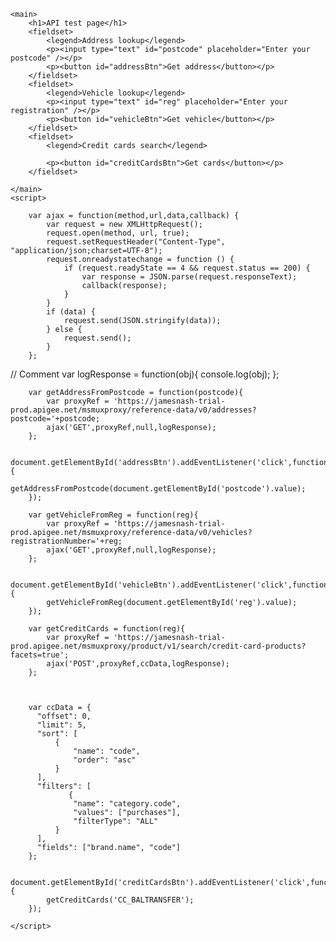 <!DOCTYPE HTML>
<html>

<head>
    <meta name="viewport" content="initial-scale=1, minimum-scale=1, maximum-scale=1, user-scalable=no, width=device-width">
</head>

<body>

    <main>
        <h1>API test page</h1>
        <fieldset>
            <legend>Address lookup</legend>
            <p><input type="text" id="postcode" placeholder="Enter your postcode" /></p>
            <p><button id="addressBtn">Get address</button></p>
        </fieldset>
        <fieldset>
            <legend>Vehicle lookup</legend>
            <p><input type="text" id="reg" placeholder="Enter your registration" /></p>
            <p><button id="vehicleBtn">Get vehicle</button></p>
        </fieldset>
        <fieldset>
            <legend>Credit cards search</legend>
<!--            <p><input type="text" id="reg" placeholder="Enter your registration" /></p>-->
            <p><button id="creditCardsBtn">Get cards</button></p>
        </fieldset>

    </main>
    <script>

        var ajax = function(method,url,data,callback) {
            var request = new XMLHttpRequest();
            request.open(method, url, true);
            request.setRequestHeader("Content-Type", "application/json;charset=UTF-8");
            request.onreadystatechange = function () {
                if (request.readyState == 4 && request.status == 200) {
                    var response = JSON.parse(request.responseText);
                    callback(response);
                }
            }
            if (data) {
                request.send(JSON.stringify(data));
            } else {
                request.send();
            }
        };

// Comment
        var logResponse = function(obj){
            console.log(obj);
        };

        var getAddressFromPostcode = function(postcode){
            var proxyRef = 'https://jamesnash-trial-prod.apigee.net/msmuxproxy/reference-data/v0/addresses?postcode='+postcode;
            ajax('GET',proxyRef,null,logResponse);
        };

        document.getElementById('addressBtn').addEventListener('click',function(){
            getAddressFromPostcode(document.getElementById('postcode').value);
        });

        var getVehicleFromReg = function(reg){
            var proxyRef = 'https://jamesnash-trial-prod.apigee.net/msmuxproxy/reference-data/v0/vehicles?registrationNumber='+reg;
            ajax('GET',proxyRef,null,logResponse);
        };

        document.getElementById('vehicleBtn').addEventListener('click',function(){
            getVehicleFromReg(document.getElementById('reg').value);
        });

        var getCreditCards = function(reg){
            var proxyRef = 'https://jamesnash-trial-prod.apigee.net/msmuxproxy/product/v1/search/credit-card-products?facets=true';
            ajax('POST',proxyRef,ccData,logResponse);
        };

        
        
        var ccData = {
          "offset": 0,
          "limit": 5,
          "sort": [
              {
                  "name": "code",
                  "order": "asc"
              }
          ],
          "filters": [
                 {
                  "name": "category.code",
                  "values": ["purchases"],
                  "filterType": "ALL"
              }
          ],
          "fields": ["brand.name", "code"]
        };
        
        document.getElementById('creditCardsBtn').addEventListener('click',function(){
            getCreditCards('CC_BALTRANSFER');
        });

    </script>
</body>
</html>
